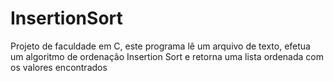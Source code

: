 # InsertionSort
 Projeto de faculdade em C, este programa lê um arquivo de texto, efetua um algoritmo de ordenação Insertion Sort e retorna uma lista ordenada com os valores encontrados
